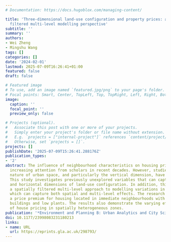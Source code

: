 ```yaml
---
# Documentation: https://docs.hugoblox.com/managing-content/

title: 'Three-dimensional land-use configuration and property prices: a spatially
  filtered multi-level modelling perspective'
subtitle: ''
summary: ''
authors:
- Wei Zheng
- Mingshu Wang
tags: []
categories: []
date: '2024-02-01'
lastmod: 2025-07-09T16:26:41+01:00
featured: false
draft: false

# Featured image
# To use, add an image named `featured.jpg/png` to your page's folder.
# Focal points: Smart, Center, TopLeft, Top, TopRight, Left, Right, BottomLeft, Bottom, BottomRight.
image:
  caption: ''
  focal_point: ''
  preview_only: false

# Projects (optional).
#   Associate this post with one or more of your projects.
#   Simply enter your project's folder or file name without extension.
#   E.g. `projects = ["internal-project"]` references `content/project/deep-learning/index.md`.
#   Otherwise, set `projects = []`.
projects: []
publishDate: '2025-07-09T15:26:41.288176Z'
publication_types:
- '2'
abstract: The influence of neighbourhood characteristics on housing prices has gained
  increasing attention from scholars in recent decades. However, studies on the three-dimensional
  nature of urban space, and particularly the vertical dimension, have remained limited.
  This study investigates previously unexplored variables that can capture the vertical
  and horizontal dimensions of land-use configuration. In addition, this study proposes
  a spatially filtered multi-level approach to modelling variations in property values
  which can capture both spatial and multi-level effects. The research findings reveal
  a price premium for housing located in immediate neighbourhoods with more open mid-rise
  buildings and low plants. The results also demonstrate the varying effects of determinants
  of house pricing in spatially heterogeneous zones.
publication: '*Environment and Planning B: Urban Analytics and City Science*'
doi: 10.1177/23998083231180213
links:
- name: URL
  url: https://eprints.gla.ac.uk/298793/
---
```

